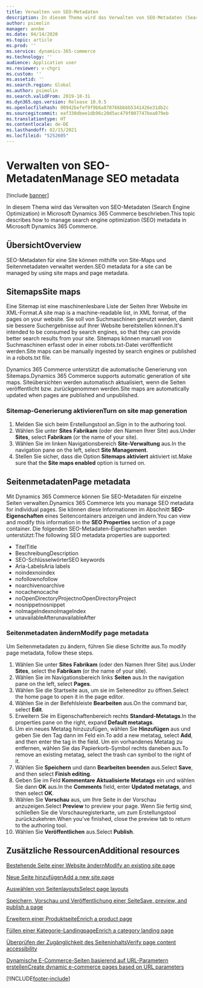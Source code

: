 ```yaml
---
title: Verwalten von SEO-Metadaten
description: In diesem Thema wird das Verwalten von SEO-Metadaten (Search Engine Optimization) in Microsoft Dynamics 365 Commerce beschrieben.
author: psimolin
manager: annbe
ms.date: 04/14/2020
ms.topic: article
ms.prod: ''
ms.service: dynamics-365-commerce
ms.technology: ''
audience: Application user
ms.reviewer: v-chgri
ms.custom: ''
ms.assetid: ''
ms.search.region: Global
ms.author: psimolin
ms.search.validFrom: 2019-10-31
ms.dyn365.ops.version: Release 10.0.5
ms.openlocfilehash: 00942befef9f9b6a878766bbbb5341426e31db2c
ms.sourcegitcommit: eaf330dbee1db96c20d5ac479f007747bea079eb
ms.translationtype: HT
ms.contentlocale: de-DE
ms.lasthandoff: 02/15/2021
ms.locfileid: "5252605"
---
```

# <a name="manage-seo-metadata"></a><span data-ttu-id="4a6ae-103">Verwalten von SEO-Metadaten</span><span class="sxs-lookup"><span data-stu-id="4a6ae-103">Manage SEO metadata</span></span>


[!include [banner](includes/banner.md)]

<span data-ttu-id="4a6ae-104">In diesem Thema wird das Verwalten von SEO-Metadaten (Search Engine Optimization) in Microsoft Dynamics 365 Commerce beschrieben.</span><span class="sxs-lookup"><span data-stu-id="4a6ae-104">This topic describes how to manage search engine optimization (SEO) metadata in Microsoft Dynamics 365 Commerce.</span></span>

## <a name="overview"></a><span data-ttu-id="4a6ae-105">Übersicht</span><span class="sxs-lookup"><span data-stu-id="4a6ae-105">Overview</span></span>

<span data-ttu-id="4a6ae-106">SEO-Metadaten für eine Site können mithilfe von Site-Maps und Seitenmetadaten verwaltet werden.</span><span class="sxs-lookup"><span data-stu-id="4a6ae-106">SEO metadata for a site can be managed by using site maps and page metadata.</span></span>
    
## <a name="site-maps"></a><span data-ttu-id="4a6ae-107">Sitemaps</span><span class="sxs-lookup"><span data-stu-id="4a6ae-107">Site maps</span></span>

<span data-ttu-id="4a6ae-108">Eine Sitemap ist eine maschinenlesbare Liste der Seiten Ihrer Website im XML-Format.</span><span class="sxs-lookup"><span data-stu-id="4a6ae-108">A site map is a machine-readable list, in XML format, of the pages on your website.</span></span> <span data-ttu-id="4a6ae-109">Sie soll von Suchmaschinen genutzt werden, damit sie bessere Suchergebnisse auf Ihrer Website bereitstellen können.</span><span class="sxs-lookup"><span data-stu-id="4a6ae-109">It's intended to be consumed by search engines, so that they can provide better search results from your site.</span></span> <span data-ttu-id="4a6ae-110">Sitemaps können manuell von Suchmaschinen erfasst oder in einer robots.txt-Datei veröffentlicht werden.</span><span class="sxs-lookup"><span data-stu-id="4a6ae-110">Site maps can be manually ingested by search engines or published in a robots.txt file.</span></span>

<span data-ttu-id="4a6ae-111">Dynamics 365 Commerce unterstützt die automatische Generierung von Sitemaps.</span><span class="sxs-lookup"><span data-stu-id="4a6ae-111">Dynamics 365 Commerce supports automatic generation of site maps.</span></span> <span data-ttu-id="4a6ae-112">Siteübersichten werden automatisch aktualisiert, wenn die Seiten veröffentlicht bzw. zurückgenommen werden.</span><span class="sxs-lookup"><span data-stu-id="4a6ae-112">Site maps are automatically updated when pages are published and unpublished.</span></span>

### <a name="turn-on-site-map-generation"></a><span data-ttu-id="4a6ae-113">Sitemap-Generierung aktivieren</span><span class="sxs-lookup"><span data-stu-id="4a6ae-113">Turn on site map generation</span></span>

1. <span data-ttu-id="4a6ae-114">Melden Sie sich beim Erstellungstool an.</span><span class="sxs-lookup"><span data-stu-id="4a6ae-114">Sign in to the authoring tool.</span></span>
1. <span data-ttu-id="4a6ae-115">Wählen Sie unter **Sites** **Fabrikam** (oder den Namen Ihrer Site) aus.</span><span class="sxs-lookup"><span data-stu-id="4a6ae-115">Under **Sites**, select **Fabrikam** (or the name of your site).</span></span>
1. <span data-ttu-id="4a6ae-116">Wählen Sie im linken Navigationsbereich **Site-Verwaltung** aus.</span><span class="sxs-lookup"><span data-stu-id="4a6ae-116">In the navigation pane on the left, select **Site Management**.</span></span>
1. <span data-ttu-id="4a6ae-117">Stellen Sie sicher, dass die Option **Sitemaps aktiviert** aktiviert ist.</span><span class="sxs-lookup"><span data-stu-id="4a6ae-117">Make sure that the **Site maps enabled** option is turned on.</span></span>

## <a name="page-metadata"></a><span data-ttu-id="4a6ae-118">Seitenmetadaten</span><span class="sxs-lookup"><span data-stu-id="4a6ae-118">Page metadata</span></span>

<span data-ttu-id="4a6ae-119">Mit Dynamics 365 Commerce können Sie SEO-Metadaten für einzelne Seiten verwalten.</span><span class="sxs-lookup"><span data-stu-id="4a6ae-119">Dynamics 365 Commerce lets you manage SEO metadata for individual pages.</span></span> <span data-ttu-id="4a6ae-120">Sie können diese Informationen im Abschnitt **SEO-Eigenschaften** eines Seitencontainers anzeigen und ändern.</span><span class="sxs-lookup"><span data-stu-id="4a6ae-120">You can view and modify this information in the **SEO Properties** section of a page container.</span></span> <span data-ttu-id="4a6ae-121">Die folgenden SEO-Metadaten-Eigenschaften werden unterstützt:</span><span class="sxs-lookup"><span data-stu-id="4a6ae-121">The following SEO metadata properties are supported:</span></span>

- <span data-ttu-id="4a6ae-122">Titel</span><span class="sxs-lookup"><span data-stu-id="4a6ae-122">Title</span></span>
- <span data-ttu-id="4a6ae-123">Beschreibung</span><span class="sxs-lookup"><span data-stu-id="4a6ae-123">Description</span></span>
- <span data-ttu-id="4a6ae-124">SEO-Schlüsselwörter</span><span class="sxs-lookup"><span data-stu-id="4a6ae-124">SEO keywords</span></span>
- <span data-ttu-id="4a6ae-125">Aria-Labels</span><span class="sxs-lookup"><span data-stu-id="4a6ae-125">Aria labels</span></span>
- <span data-ttu-id="4a6ae-126">noindex</span><span class="sxs-lookup"><span data-stu-id="4a6ae-126">noindex</span></span>
- <span data-ttu-id="4a6ae-127">nofollow</span><span class="sxs-lookup"><span data-stu-id="4a6ae-127">nofollow</span></span>
- <span data-ttu-id="4a6ae-128">noarchive</span><span class="sxs-lookup"><span data-stu-id="4a6ae-128">noarchive</span></span>
- <span data-ttu-id="4a6ae-129">nocache</span><span class="sxs-lookup"><span data-stu-id="4a6ae-129">nocache</span></span>
- <span data-ttu-id="4a6ae-130">noOpenDirectoryProject</span><span class="sxs-lookup"><span data-stu-id="4a6ae-130">noOpenDirectoryProject</span></span>
- <span data-ttu-id="4a6ae-131">nosnippet</span><span class="sxs-lookup"><span data-stu-id="4a6ae-131">nosnippet</span></span>
- <span data-ttu-id="4a6ae-132">noImageIndex</span><span class="sxs-lookup"><span data-stu-id="4a6ae-132">noImageIndex</span></span>
- <span data-ttu-id="4a6ae-133">unavailableAfter</span><span class="sxs-lookup"><span data-stu-id="4a6ae-133">unavailableAfter</span></span>

### <a name="modify-page-metadata"></a><span data-ttu-id="4a6ae-134">Seitenmetadaten ändern</span><span class="sxs-lookup"><span data-stu-id="4a6ae-134">Modify page metadata</span></span>

<span data-ttu-id="4a6ae-135">Um Seitenmetadaten zu ändern, führen Sie diese Schritte aus.</span><span class="sxs-lookup"><span data-stu-id="4a6ae-135">To modify page metadata, follow these steps.</span></span>

1. <span data-ttu-id="4a6ae-136">Wählen Sie unter **Sites** **Fabrikam** (oder den Namen Ihrer Site) aus.</span><span class="sxs-lookup"><span data-stu-id="4a6ae-136">Under **Sites**, select the **Fabrikam** (or the name of your site).</span></span>
1. <span data-ttu-id="4a6ae-137">Wählen Sie im Navigationsbereich links **Seiten** aus.</span><span class="sxs-lookup"><span data-stu-id="4a6ae-137">In the navigation pane on the left, select **Pages**.</span></span>
1. <span data-ttu-id="4a6ae-138">Wählen Sie die Startseite aus, um sie im Seiteneditor zu öffnen.</span><span class="sxs-lookup"><span data-stu-id="4a6ae-138">Select the home page to open it in the page editor.</span></span>
1. <span data-ttu-id="4a6ae-139">Wählen Sie in der Befehlsleiste **Bearbeiten** aus.</span><span class="sxs-lookup"><span data-stu-id="4a6ae-139">On the command bar, select **Edit**.</span></span>
1. <span data-ttu-id="4a6ae-140">Erweitern Sie im Eigenschaftenbereich rechts **Standard-Metatags**.</span><span class="sxs-lookup"><span data-stu-id="4a6ae-140">In the properties pane on the right, expand **Default metatags**.</span></span>
1. <span data-ttu-id="4a6ae-141">Um ein neues Metatag hinzuzufügen, wählen Sie **Hinzufügen** aus und geben Sie den Tag dann im Feld ein.</span><span class="sxs-lookup"><span data-stu-id="4a6ae-141">To add a new metatag, select **Add**, and then enter the tag in the field.</span></span> <span data-ttu-id="4a6ae-142">Um ein vorhandenes Metatag zu entfernen, wählen Sie das Papierkorb-Symbol rechts daneben aus.</span><span class="sxs-lookup"><span data-stu-id="4a6ae-142">To remove an existing metatag, select the trash can symbol to the right of it.</span></span>
1. <span data-ttu-id="4a6ae-143">Wählen Sie **Speichern** und dann **Bearbeiten beenden** aus.</span><span class="sxs-lookup"><span data-stu-id="4a6ae-143">Select **Save**, and then select **Finish editing**.</span></span>
1. <span data-ttu-id="4a6ae-144">Geben Sie im Feld **Kommentare** **Aktualisierte Metatags** ein und wählen Sie dann **OK** aus.</span><span class="sxs-lookup"><span data-stu-id="4a6ae-144">In the **Comments** field, enter **Updated metatags**, and then select **OK**.</span></span>
1. <span data-ttu-id="4a6ae-145">Wählen Sie **Vorschau** aus, um Ihre Seite in der Vorschau anzuzeigen.</span><span class="sxs-lookup"><span data-stu-id="4a6ae-145">Select **Preview** to preview your page.</span></span> <span data-ttu-id="4a6ae-146">Wenn Sie fertig sind, schließen Sie die Vorschauregisterkarte, um zum Erstellungstool zurückzukehren.</span><span class="sxs-lookup"><span data-stu-id="4a6ae-146">When you've finished, close the preview tab to return to the authoring tool.</span></span>
1. <span data-ttu-id="4a6ae-147">Wählen Sie **Veröffentlichen** aus.</span><span class="sxs-lookup"><span data-stu-id="4a6ae-147">Select **Publish**.</span></span>

## <a name="additional-resources"></a><span data-ttu-id="4a6ae-148">Zusätzliche Ressourcen</span><span class="sxs-lookup"><span data-stu-id="4a6ae-148">Additional resources</span></span>

[<span data-ttu-id="4a6ae-149">Bestehende Seite einer Website ändern</span><span class="sxs-lookup"><span data-stu-id="4a6ae-149">Modify an existing site page</span></span>](modify-existing-page.md)

[<span data-ttu-id="4a6ae-150">Neue Seite hinzufügen</span><span class="sxs-lookup"><span data-stu-id="4a6ae-150">Add a new site page</span></span>](add-new-page.md)

[<span data-ttu-id="4a6ae-151">Auswählen von Seitenlayouts</span><span class="sxs-lookup"><span data-stu-id="4a6ae-151">Select page layouts</span></span>](select-page-layouts.md)

[<span data-ttu-id="4a6ae-152">Speichern, Vorschau und Veröffentlichung einer Seite</span><span class="sxs-lookup"><span data-stu-id="4a6ae-152">Save, preview, and publish a page</span></span>](save-preview-publish-page.md)

[<span data-ttu-id="4a6ae-153">Erweitern einer Produktseite</span><span class="sxs-lookup"><span data-stu-id="4a6ae-153">Enrich a product page</span></span>](enrich-product-page.md)

[<span data-ttu-id="4a6ae-154">Füllen einer Kategorie-Landingpage</span><span class="sxs-lookup"><span data-stu-id="4a6ae-154">Enrich a category landing page</span></span>](enrich-category-page.md)

[<span data-ttu-id="4a6ae-155">Überprüfen der Zugänglichkeit des Seiteninhalts</span><span class="sxs-lookup"><span data-stu-id="4a6ae-155">Verify page content accessibility</span></span>](verify-accessibility.md)

[<span data-ttu-id="4a6ae-156">Dynamische E-Commerce-Seiten basierend auf URL-Parametern erstellen</span><span class="sxs-lookup"><span data-stu-id="4a6ae-156">Create dynamic e-commerce pages based on URL parameters</span></span>](create-dynamic-pages.md)


[!INCLUDE[footer-include](../includes/footer-banner.md)]